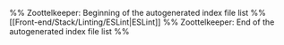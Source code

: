 %% Zoottelkeeper: Beginning of the autogenerated index file list  %%
 [[Front-end/Stack/Linting/ESLint|ESLint]]
%% Zoottelkeeper: End of the autogenerated index file list  %%
